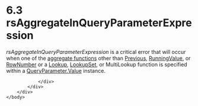 <html dir="LTR" xmlns:mshelp="http://msdn.microsoft.com/mshelp" xmlns:ddue="http://ddue.schemas.microsoft.com/authoring/2003/5" xmlns:xlink="http://www.w3.org/1999/xlink" xmlns:tool="http://www.microsoft.com/tooltip">
    <head>
        <meta http-equiv="Content-Type" content="text/html; CHARSET=utf-8"></meta>
        <meta name="save" content="history"></meta>
        <title>6.3 rsAggregateInQueryParameterExpression</title>
        <xml>
            <mshelp:toctitle title="6.3 rsAggregateInQueryParameterExpression"></mshelp:toctitle>
            <mshelp:rltitle title="[MS-RDL]: rsAggregateInQueryParameterExpression"></mshelp:rltitle>
            <mshelp:keyword index="A" term="543be1b8-4c64-4575-b6c7-f3929e4477c9"></mshelp:keyword>
            <mshelp:attr name="DCSext.ContentType" value="open specification"></mshelp:attr>
            <mshelp:attr name="AssetID" value="543be1b8-4c64-4575-b6c7-f3929e4477c9"></mshelp:attr>
            <mshelp:attr name="TopicType" value="kbRef"></mshelp:attr>
            <mshelp:attr name="DCSext.Title" value="[MS-RDL]: rsAggregateInQueryParameterExpression" />
        </xml>
    </head>
    <body>
        <div id="header">
            <h1 class="heading">6.3 rsAggregateInQueryParameterExpression</h1>
        </div>
        <div id="mainSection">
            <div id="mainBody">
                <div id="allHistory" class="saveHistory"></div>
                <div id="sectionSection0" class="section" name="collapseableSection">
                    

<p><i>rsAggregateInQueryParameterExpression</i> is a critical
error that will occur when one of the <a href="b2482b3f-74ab-4ca8-a9e5-c07955011743.html#gt_1d75df79-dbed-4ab5-8650-588c4e94ba3b">aggregate functions</a> other
than <a href="3e1da2a1-547f-4b00-b88e-62847bea3419.html">Previous</a>, <a href="d87b6538-477f-4292-a3dd-a5774142bec6.html">RunningValue</a>, or <a href="5246ac2c-9de7-42a2-9b5a-73484f9fe73b.html">RowNumber</a> or a <a href="f7cfa0a3-695f-496c-ac72-e4f865e2803a.html">Lookup</a>, <a href="def44c38-e9cc-449b-87fc-72a95ef1c8fb.html">LookupSet</a>, or MultiLookup
function is specified within a <a href="460d7670-b17e-4b1c-8dfd-6e708eef1d8c.html">QueryParameter.Value</a>
instance. </p>


                </div>
            </div>
        </div>
    </body>
</html>